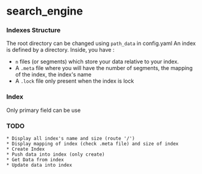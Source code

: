 # search_engine

### Indexes Structure

The root directory can be changed using `path_data` in config.yaml
An index is defined by a directory. Inside, you have :
 * `n` files (or segments) which store your data relative to your index.
 * A `.meta` file where you will have the number of segments, the mapping of the index, the index's name
 * A `.lock` file only present when the index is lock


### Index

Only primary field can be use

### TODO
    * Display all index's name and size (route '/')
    * Display mapping of index (check .meta file) and size of index
    * Create Index
    * Push data into index (only create)
    * Get Data from index
    * Update data into index
